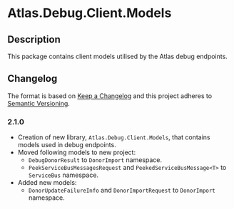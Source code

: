﻿# Atlas.Debug.Client.Models

## Description
This package contains client models utilised by the Atlas debug endpoints.

## Changelog
The format is based on [Keep a Changelog](https://keepachangelog.com/en/1.0.0/) and this project adheres to [Semantic Versioning](https://semver.org/spec/v2.0.0.html).

### 2.1.0
* Creation of new library, `Atlas.Debug.Client.Models`, that contains models used in debug endpoints.
* Moved following models to new project:
    * `DebugDonorResult` to `DonorImport` namespace.
    * `PeekServiceBusMessagesRequest` and `PeekedServiceBusMessage<T>` to `ServiceBus` namespace.
* Added new models:
    * `DonorUpdateFailureInfo` and `DonorImportRequest` to `DonorImport` namespace.